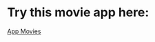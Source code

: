 # Try this movie app here: <brs>
<a href='https://movies-app-carmenfrontdev.netlify.app/'>App Movies</a>